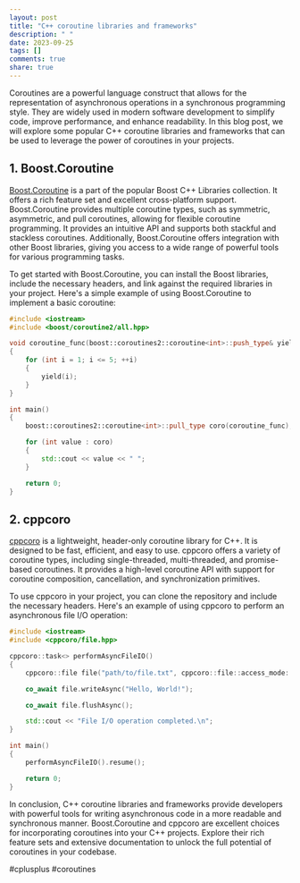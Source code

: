 ```yaml
---
layout: post
title: "C++ coroutine libraries and frameworks"
description: " "
date: 2023-09-25
tags: []
comments: true
share: true
---
```


Coroutines are a powerful language construct that allows for the representation of asynchronous operations in a synchronous programming style. They are widely used in modern software development to simplify code, improve performance, and enhance readability. In this blog post, we will explore some popular C++ coroutine libraries and frameworks that can be used to leverage the power of coroutines in your projects.

## 1. Boost.Coroutine

[Boost.Coroutine](https://www.boost.org/doc/libs/1_76_0/libs/coroutine2/doc/html/index.html) is a part of the popular Boost C++ Libraries collection. It offers a rich feature set and excellent cross-platform support. Boost.Coroutine provides multiple coroutine types, such as symmetric, asymmetric, and pull coroutines, allowing for flexible coroutine programming. It provides an intuitive API and supports both stackful and stackless coroutines. Additionally, Boost.Coroutine offers integration with other Boost libraries, giving you access to a wide range of powerful tools for various programming tasks. 

To get started with Boost.Coroutine, you can install the Boost libraries, include the necessary headers, and link against the required libraries in your project. Here's a simple example of using Boost.Coroutine to implement a basic coroutine:

```cpp
#include <iostream>
#include <boost/coroutine2/all.hpp>

void coroutine_func(boost::coroutines2::coroutine<int>::push_type& yield)
{
    for (int i = 1; i <= 5; ++i)
    {
        yield(i);
    }
}

int main()
{
    boost::coroutines2::coroutine<int>::pull_type coro(coroutine_func);

    for (int value : coro)
    {
        std::cout << value << " ";
    }

    return 0;
}
```

## 2. cppcoro

[cppcoro](https://github.com/lewissbaker/cppcoro) is a lightweight, header-only coroutine library for C++. It is designed to be fast, efficient, and easy to use. cppcoro offers a variety of coroutine types, including single-threaded, multi-threaded, and promise-based coroutines. It provides a high-level coroutine API with support for coroutine composition, cancellation, and synchronization primitives.

To use cppcoro in your project, you can clone the repository and include the necessary headers. Here's an example of using cppcoro to perform an asynchronous file I/O operation:

```cpp
#include <iostream>
#include <cppcoro/file.hpp>

cppcoro::task<> performAsyncFileIO()
{
    cppcoro::file file("path/to/file.txt", cppcoro::file::access_mode::write);

    co_await file.writeAsync("Hello, World!");

    co_await file.flushAsync();

    std::cout << "File I/O operation completed.\n";
}

int main()
{
    performAsyncFileIO().resume();

    return 0;
}
```

In conclusion, C++ coroutine libraries and frameworks provide developers with powerful tools for writing asynchronous code in a more readable and synchronous manner. Boost.Coroutine and cppcoro are excellent choices for incorporating coroutines into your C++ projects. Explore their rich feature sets and extensive documentation to unlock the full potential of coroutines in your codebase.

#cplusplus #coroutines